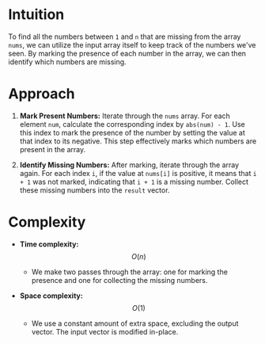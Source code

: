 # Intuition
To find all the numbers between `1` and `n` that are missing from the array `nums`, we can utilize the input array itself to keep track of the numbers we've seen. By marking the presence of each number in the array, we can then identify which numbers are missing.

# Approach
1. **Mark Present Numbers:** Iterate through the `nums` array. For each element `num`, calculate the corresponding index by `abs(num) - 1`. Use this index to mark the presence of the number by setting the value at that index to its negative. This step effectively marks which numbers are present in the array.
   
2. **Identify Missing Numbers:** After marking, iterate through the array again. For each index `i`, if the value at `nums[i]` is positive, it means that `i + 1` was not marked, indicating that `i + 1` is a missing number. Collect these missing numbers into the `result` vector.

# Complexity
- **Time complexity:** $$O(n)$$
  - We make two passes through the array: one for marking the presence and one for collecting the missing numbers.
  
- **Space complexity:** $$O(1)$$
  - We use a constant amount of extra space, excluding the output vector. The input vector is modified in-place.
